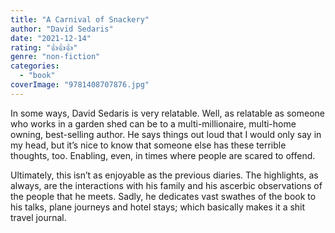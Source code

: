 ```yaml
---
title: "A Carnival of Snackery"
author: "David Sedaris"
date: "2021-12-14"
rating: "👍👍👍"
genre: "non-fiction"
categories: 
  - "book"
coverImage: "9781408707876.jpg"
---
```

In some ways, David Sedaris is very relatable. Well, as relatable as someone who works in a garden shed can be to a multi-millionaire, multi-home owning, best-selling author. He says things out loud that I would only say in my head, but it’s nice to know that someone else has these terrible thoughts, too. Enabling, even, in times where people are scared to offend.

Ultimately, this isn’t as enjoyable as the previous diaries. The highlights, as always, are the interactions with his family and his ascerbic observations of the people that he meets. Sadly, he dedicates vast swathes of the book to his talks, plane journeys and hotel stays; which basically makes it a shit travel journal.
